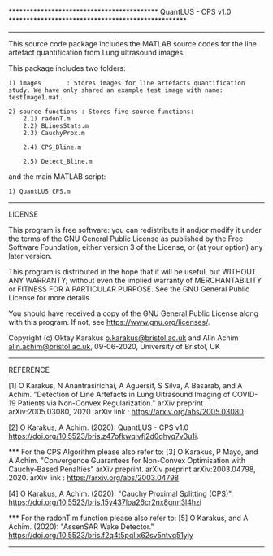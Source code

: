****************************************** QuantLUS - CPS v1.0 **************************************************
*****************************************************************************************************************
This source code package includes the MATLAB source codes for the line artefact 
quantification from Lung ultrasound images.

This package includes two folders:

	1) images		: Stores images for line artefacts quantification study. We have only shared an example test image with name: testImage1.mat.
	
	2) source functions	: Stores five source functions:
		2.1) radonT.m
		2.2) BLinesStats.m
		2.3) CauchyProx.m
		
        2.4) CPS_Bline.m
	
        2.5) Detect_Bline.m

and the main MATLAB script:

	1) QuantLUS_CPS.m

*****************************************************************************************************************
LICENSE

This program is free software: you can redistribute it and/or modify it under the terms of the GNU General Public License as published by the Free Software Foundation, either version 3 of the License, or (at your option) any later version.

This program is distributed in the hope that it will be useful, but WITHOUT ANY WARRANTY; without even the implied warranty of MERCHANTABILITY or FITNESS FOR A PARTICULAR PURPOSE.  See the GNU General Public License for more details.

You should have received a copy of the GNU General Public License along with this program.  If not, see <https://www.gnu.org/licenses/>.

Copyright (c) Oktay Karakus <o.karakus@bristol.ac.uk> 
              and 
              Alin Achim <alin.achim@bristol.ac.uk>, 
              09-06-2020, University of Bristol, UK
*****************************************************************************************************************
REFERENCE

[1] O Karakus, N Anantrasirichai, A Aguersif, S Silva, A Basarab, and A Achim. "Detection of Line Artefacts in Lung Ultrasound Imaging of COVID-19 Patients via Non-Convex Regularization." arXiv preprint arXiv:2005.03080, 2020.
arXiv link 	: https://arxiv.org/abs/2005.03080

[2] O Karakus, A Achim. (2020): QuantLUS - CPS v1.0 
https://doi.org/10.5523/bris.z47pfkwqivfj2d0qhyq7v3u1i.

*** For the CPS Algorithm please also refer to:
[3] O Karakus, P Mayo, and A Achim. "Convergence Guarantees for Non-Convex Optimisation with Cauchy-Based Penalties" arXiv preprint. arXiv preprint arXiv:2003.04798, 2020.
arXiv link 	: https://arxiv.org/abs/2003.04798

[4] O Karakus, A Achim. (2020): "Cauchy Proximal Splitting (CPS)". 	
https://doi.org/10.5523/bris.15y437loa26cr2nx8gnn3l4hzi 

*** For the radonT.m function please also refer to:
[5] O Karakus, and A Achim. (2020): "AssenSAR Wake Detector."
https://doi.org/10.5523/bris.f2q4t5pqlix62sv5ntvq51yjy
*****************************************************************************************************************

